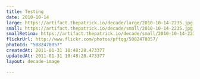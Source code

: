 ```yaml
---
title: Testing
date: 2010-10-14
large: https://artifact.thepatrick.io/decade/large/2010-10-14-2235.jpg
small: https://artifact.thepatrick.io/decade/small/2010-10-14-2235.jpg
smallRetina: https://artifact.thepatrick.io/decade/small/2010-10-14-2235@2x.jpg
flickrUrl: http://www.flickr.com/photos/pftqg/5082478057/
photoId: "5082478057"
createdAt: 2011-01-31 10:48:28.473377
updatedAt: 2011-01-31 10:48:28.473377
layout: decade-image

---
```


